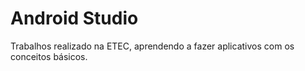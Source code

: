 # Android Studio
Trabalhos realizado na ETEC, aprendendo a fazer aplicativos com os conceitos básicos.

